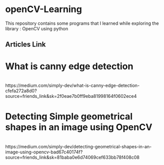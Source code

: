 # openCV-Learning
This repository contains some programs that I learned while exploring the library : OpenCV using python

## Articles Link

# What is canny edge detection 
<br>
https://medium.com/simply-dev/what-is-canny-edge-detection-cfefa272a8d0?source=friends_link&sk=2f0eae7b0ff9eba81998164f0602ece4

# Detecting Simple geometrical shapes in an image using OpenCV 
<br>
https://medium.com/simply-dev/detecting-geometrical-shapes-in-an-image-using-opencv-bad67c40174f?source=friends_link&sk=81baba0e6d74069cef633bb78f408c08

